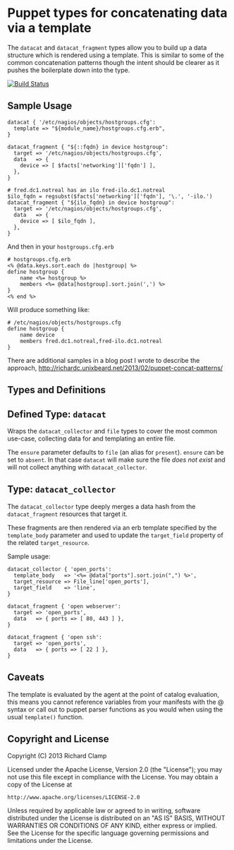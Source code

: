 Puppet types for concatenating data via a template
==================================================

The `datacat` and `datacat_fragment` types allow you to build up a data
structure which is rendered using a template.  This is similar to some of the
common concatenation patterns though the intent should be clearer as it pushes
the boilerplate down into the type.

[![Build Status](https://travis-ci.org/richardc/puppet-datacat.png)](https://travis-ci.org/richardc/puppet-datacat)

Sample Usage
------------

```puppet
datacat { '/etc/nagios/objects/hostgroups.cfg':
  template => "${module_name}/hostgroups.cfg.erb",
}

datacat_fragment { "${::fqdn} in device hostgroup":
  target => '/etc/nagios/objects/hostgroups.cfg',
  data   => {
    device => [ $facts['networking']['fqdn'] ],
  },
}

# fred.dc1.notreal has an ilo fred-ilo.dc1.notreal
$ilo_fqdn = regsubst($facts['networking']['fqdn'], '\.', '-ilo.')
datacat_fragment { "${ilo_fqdn} in device hostgroup":
  target => '/etc/nagios/objects/hostgroups.cfg',
  data   => {
    device => [ $ilo_fqdn ],
  },
}
```

And then in your `hostgroups.cfg.erb`

```erb
# hostgroups.cfg.erb
<% @data.keys.sort.each do |hostgroup| %>
define hostgroup {
    name <%= hostgroup %>
    members <%= @data[hostgroup].sort.join(',') %>
}
<% end %>
```

Will produce something like:

```
# /etc/nagios/objects/hostgroups.cfg
define hostgroup {
    name device
    members fred.dc1.notreal,fred-ilo.dc1.notreal
}
```

There are additional samples in a blog post I wrote to describe the approach,
http://richardc.unixbeard.net/2013/02/puppet-concat-patterns/

Types and Definitions
---------------------

## Defined Type: `datacat`

Wraps the `datacat_collector` and `file` types to cover the most common
use-case, collecting data for and templating an entire file.

The `ensure` parameter defaults to `file` (an alias for `present`). `ensure`
can be set to `absent`. In that case `datacat` will make sure the file *does
not exist* and will not collect anything with `datacat_collector`.

## Type: `datacat_collector`

The `datacat_collector` type deeply merges a data hash from
the `datacat_fragment` resources that target it.

These fragments are then rendered via an erb template specified by the
`template_body` parameter and used to update the `target_field` property
of the related `target_resource`.

Sample usage:

```puppet
datacat_collector { 'open_ports':
  template_body   => '<%= @data["ports"].sort.join(",") %>',
  target_resource => File_line['open_ports'],
  target_field    => 'line',
}

datacat_fragment { 'open webserver':
  target => 'open_ports',
  data   => { ports => [ 80, 443 ] },
}

datacat_fragment { 'open ssh':
  target => 'open_ports',
  data   => { ports => [ 22 ] },
}
```

Caveats
-------

The template is evaluated by the agent at the point of catalog evaluation,
this means you cannot reference variables from your manifests with the @ syntax
or call out to puppet parser functions as you would when using the
usual `template()` function.


Copyright and License
---------------------

Copyright (C) 2013 Richard Clamp

Licensed under the Apache License, Version 2.0 (the "License");
you may not use this file except in compliance with the License.
You may obtain a copy of the License at

    http://www.apache.org/licenses/LICENSE-2.0

Unless required by applicable law or agreed to in writing, software
distributed under the License is distributed on an "AS IS" BASIS,
WITHOUT WARRANTIES OR CONDITIONS OF ANY KIND, either express or implied.
See the License for the specific language governing permissions and
limitations under the License.
